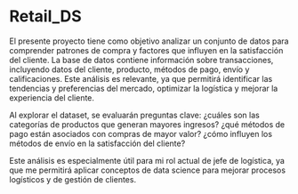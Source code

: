 # Retail_DS
El presente proyecto tiene como objetivo analizar un conjunto de datos para comprender patrones de compra y factores que influyen en la satisfacción del cliente.
La base de datos contiene información sobre transacciones, incluyendo datos del cliente, producto, métodos de pago, envío y calificaciones.
Este análisis es relevante, ya que permitirá identificar las tendencias y preferencias del mercado, optimizar la logística y mejorar la experiencia del cliente.

Al explorar el dataset, se evaluarán preguntas clave:
¿cuáles son las categorías de productos que generan mayores ingresos?
¿qué métodos de pago están asociados con compras de mayor valor?
¿cómo influyen los métodos de envío en la satisfacción del cliente?

Este análisis es especialmente útil para mi rol actual de jefe de logística, ya que me permitirá aplicar conceptos de data science para mejorar procesos logísticos y de gestión de clientes.
